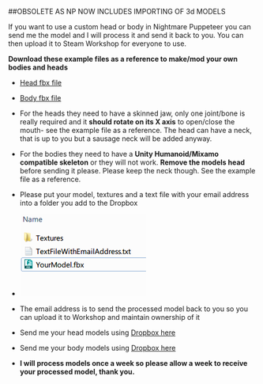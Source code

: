##OBSOLETE AS NP NOW INCLUDES IMPORTING OF 3d MODELS


If you want to use a custom head or body in Nightmare Puppeteer you can send me the model and I
will process it and send it back to you. You can then upload it to Steam Workshop for everyone to use.

**Download these example files as a reference to make/mod your own bodies and heads**

* [Head fbx file](https://github.com/mdotstrange/NightmarePuppeteerPublic/raw/master/Files/BlobHead.fbx)

* [Body fbx file](https://github.com/mdotstrange/NightmarePuppeteerPublic/raw/master/Files/workoutWoman.fbx)

* For the heads they need to have a skinned jaw, only one joint/bone is really required and it **should rotate on its X axis**
to open/close the mouth- see the example file as a reference. The head can have a neck, that is up to you but a sausage neck will be added anyway.

* For the bodies they need to have a **Unity Humanoid/Mixamo compatible skeleton** or they will not work. **Remove the 
models head** before sending it please. Please keep the neck though. See the example file as a reference. 

* Please put your model, textures and a text file with your email address into a folder you add to the Dropbox
* ![this](https://raw.githubusercontent.com/mdotstrange/NightmarePuppeteerPublic/master/Files/ModelUpload.png)
* The email address is to send the processed model back to you so you can upload it to Workshop and maintain ownership of it

* Send me your head models using [Dropbox here](https://www.dropbox.com/request/iuxLfGnIaUohQm46mzeH)
* Send me your body models using [Dropbox here](https://www.dropbox.com/request/cgat97V4ziC2kswYdvIy)

* **I will process models once a week so please allow a week to receive your processed model, thank you.**
